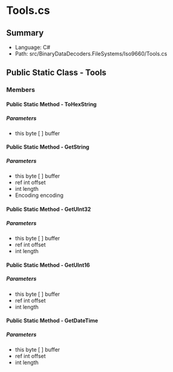 ﻿# Tools.cs

## Summary

* Language: C#
* Path: src/BinaryDataDecoders.FileSystems/Iso9660/Tools.cs

## Public Static Class - Tools

### Members

#### Public Static Method - ToHexString

#####  Parameters

 - this byte [  ] buffer 

#### Public Static Method - GetString

#####  Parameters

 - this byte [  ] buffer 
 - ref int offset 
 - int length 
 - Encoding encoding 

#### Public Static Method - GetUInt32

#####  Parameters

 - this byte [  ] buffer 
 - ref int offset 
 - int length 

#### Public Static Method - GetUInt16

#####  Parameters

 - this byte [  ] buffer 
 - ref int offset 
 - int length 

#### Public Static Method - GetDateTime

#####  Parameters

 - this byte [  ] buffer 
 - ref int offset 
 - int length 

